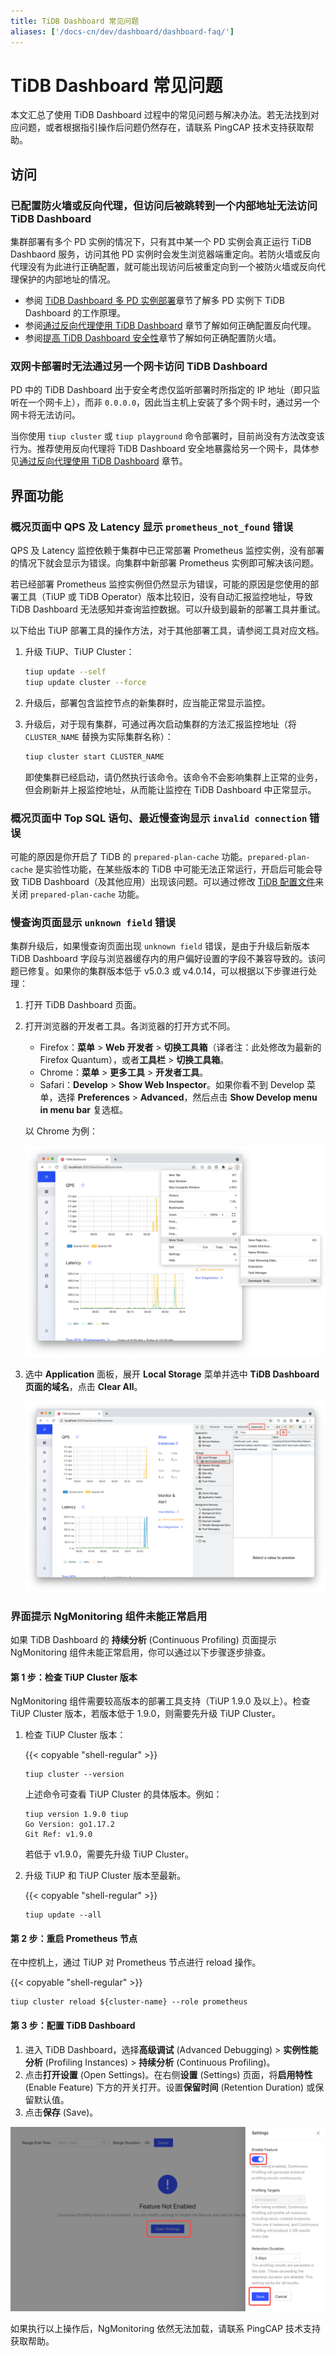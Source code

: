 ```yaml
---
title: TiDB Dashboard 常见问题
aliases: ['/docs-cn/dev/dashboard/dashboard-faq/']
---
```


# TiDB Dashboard 常见问题

本文汇总了使用 TiDB Dashboard 过程中的常见问题与解决办法。若无法找到对应问题，或者根据指引操作后问题仍然存在，请联系 PingCAP 技术支持获取帮助。

## 访问

### 已配置防火墙或反向代理，但访问后被跳转到一个内部地址无法访问 TiDB Dashboard

集群部署有多个 PD 实例的情况下，只有其中某一个 PD 实例会真正运行 TiDB Dashbaord 服务，访问其他 PD 实例时会发生浏览器端重定向。若防火墙或反向代理没有为此进行正确配置，就可能出现访问后被重定向到一个被防火墙或反向代理保护的内部地址的情况。

- 参阅 [TiDB Dashboard 多 PD 实例部署](/dashboard/dashboard-ops-deploy.md#多-pd-实例部署)章节了解多 PD 实例下 TiDB Dashboard 的工作原理。
- 参阅[通过反向代理使用 TiDB Dashboard](/dashboard/dashboard-ops-reverse-proxy.md) 章节了解如何正确配置反向代理。
- 参阅[提高 TiDB Dashboard 安全性](/dashboard/dashboard-ops-security.md)章节了解如何正确配置防火墙。

### 双网卡部署时无法通过另一个网卡访问 TiDB Dashboard

PD 中的 TiDB Dashboard 出于安全考虑仅监听部署时所指定的 IP 地址（即只监听在一个网卡上），而非 `0.0.0.0`，因此当主机上安装了多个网卡时，通过另一个网卡将无法访问。

当你使用 `tiup cluster` 或 `tiup playground` 命令部署时，目前尚没有方法改变该行为。推荐使用反向代理将 TiDB Dashboard 安全地暴露给另一个网卡，具体参见[通过反向代理使用 TiDB Dashboard](/dashboard/dashboard-ops-reverse-proxy.md) 章节。

## 界面功能

### 概况页面中 QPS 及 Latency 显示 `prometheus_not_found` 错误

QPS 及 Latency 监控依赖于集群中已正常部署 Prometheus 监控实例，没有部署的情况下就会显示为错误。向集群中新部署 Prometheus 实例即可解决该问题。

若已经部署 Prometheus 监控实例但仍然显示为错误，可能的原因是您使用的部署工具（TiUP 或 TiDB Operator）版本比较旧，没有自动汇报监控地址，导致 TiDB Dashboard 无法感知并查询监控数据。可以升级到最新的部署工具并重试。

以下给出 TiUP 部署工具的操作方法，对于其他部署工具，请参阅工具对应文档。

1. 升级 TiUP、TiUP Cluster：

   ```bash
   tiup update --self
   tiup update cluster --force
   ```

2. 升级后，部署包含监控节点的新集群时，应当能正常显示监控。

3. 升级后，对于现有集群，可通过再次启动集群的方法汇报监控地址（将 `CLUSTER_NAME` 替换为实际集群名称）：

   ```bash
   tiup cluster start CLUSTER_NAME
   ```

   即使集群已经启动，请仍然执行该命令。该命令不会影响集群上正常的业务，但会刷新并上报监控地址，从而能让监控在 TiDB Dashboard 中正常显示。

### 概况页面中 Top SQL 语句、最近慢查询显示 `invalid connection` 错误

可能的原因是你开启了 TiDB 的 `prepared-plan-cache` 功能。`prepared-plan-cache` 是实验性功能，在某些版本的 TiDB 中可能无法正常运行，开启后可能会导致 TiDB Dashboard（及其他应用）出现该问题。可以通过修改 [TiDB 配置文件](/tidb-configuration-file.md#prepared-plan-cache)来关闭 `prepared-plan-cache` 功能。

### 慢查询页面显示 `unknown field` 错误

集群升级后，如果慢查询页面出现 `unknown field` 错误，是由于升级后新版本 TiDB Dashboard 字段与浏览器缓存内的用户偏好设置的字段不兼容导致的。该问题已修复。如果你的集群版本低于 v5.0.3 或 v4.0.14，可以根据以下步骤进行处理：

1. 打开 TiDB Dashboard 页面。

2. 打开浏览器的开发者工具。各浏览器的打开方式不同。

    - Firefox：**菜单** > **Web 开发者** > **切换工具箱**（译者注：此处修改为最新的 Firefox Quantum），或者**工具栏** > **切换工具箱**。
    - Chrome：**菜单** > **更多工具** > **开发者工具**。
    - Safari：**Develop** > **Show Web Inspector**。如果你看不到 Develop 菜单，选择 **Preferences** > **Advanced**，然后点击 **Show Develop menu in menu bar** 复选框。

    以 Chrome 为例：

    ![打开开发者工具](/media/dashboard/dashboard-faq-devtools.png)

3. 选中 **Application** 面板，展开 **Local Storage** 菜单并选中 **TiDB Dashboard 页面的域名**，点击 **Clear All**。

    ![清理 Local Storage](/media/dashboard/dashboard-faq-devtools-application.png)

### 界面提示 NgMonitoring 组件未能正常启用

如果 TiDB Dashboard 的 **持续分析** (Continuous Profiling) 页面提示 NgMonitoring 组件未能正常启用，你可以通过以下步骤逐步排查。 

#### 第 1 步：检查 TiUP Cluster 版本

NgMonitoring 组件需要较高版本的部署工具支持（TiUP 1.9.0 及以上）。检查 TiUP Cluster 版本，若版本低于 1.9.0，则需要先升级 TiUP Cluster。

1. 检查 TiUP Cluster 版本：

    {{< copyable "shell-regular" >}}

    ```shell
    tiup cluster --version
    ```

    上述命令可查看 TiUP Cluster 的具体版本。例如：

    ```
    tiup version 1.9.0 tiup
    Go Version: go1.17.2
    Git Ref: v1.9.0
    ```

    若低于 v1.9.0，需要先升级 TiUP Cluster。

2. 升级 TiUP 和 TiUP Cluster 版本至最新。

    {{< copyable "shell-regular" >}}
    
    ```shell
    tiup update --all
    ```

#### 第 2 步：重启 Prometheus 节点

在中控机上，通过 TiUP 对 Prometheus 节点进行 reload 操作。

{{< copyable "shell-regular" >}}

```shell
tiup cluster reload ${cluster-name} --role prometheus
```

#### 第 3 步：配置 TiDB Dashboard

1. 进入 TiDB Dashboard，选择**高级调试** (Advanced Debugging) > **实例性能分析** (Profiling Instances) > **持续分析** (Continuous Profiling)。
2. 点击**打开设置** (Open Settings)。在右侧**设置** (Settings) 页面，将**启用特性** (Enable Feature) 下方的开关打开。设置**保留时间** (Retention Duration) 或保留默认值。
3. 点击**保存** (Save)。

![启用功能](/media/dashboard/dashboard-conprof-start.png)

如果执行以上操作后，NgMonitoring 依然无法加载，请联系 PingCAP 技术支持获取帮助。
